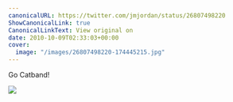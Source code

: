 ```yaml
---
canonicalURL: https://twitter.com/jmjordan/status/26807498220
ShowCanonicalLink: true
CanonicalLinkText: View original on
date: 2010-10-09T02:33:03+00:00
cover:
  image: "/images/26807498220-174445215.jpg"
---
```

Go Catband! 

![](/images/26807498220-174445215.jpg)